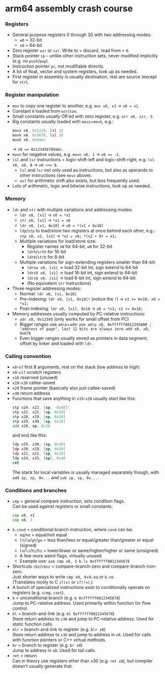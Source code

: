 # arm64 assembly crash course

### Registers

- General purpose registers 0 through 30 with two addressing modes:
  - `w0` = 32-bit
  - `x0` = 64-bit
- Zero register `wzr` or `xzr`. Write to = discard, read from = `0`.
- Stack pointer `sp` - unlike other instruction sets, never modified implicitly (e.g. no `push`/`pop`).
- Instruction pointer `pc`, not modifiable directly.
- A lot of float, vector and system registers, look up as needed.
- First register in assembly is usually destination, rest are source (except for `str`).

### Register manipulation

- `mov` to copy one register to another, e.g. `mov x0, x1` -> `x0 = x1`.
- Constant `0` loaded from `wzr`/`xzw`.
- Small constants usually OR'ed with zero register, e.g. `orr x0, xzr, 5`.
- Big constants usually loaded with `movz`+`movk`, e.g.:
    ```asm
    movz x0, 0x1234, lsl 32
    movk x0, 0x5678, lsl 16
    movk x0, 0x9abc
    ```
  -> `x0 == 0x123456789abc`.
- `movn` for negative values, e.g. `movn x0, 1` -> `x0 == -1`.
- `lsl` and `lsr` instructions = logic-shift-left and logic-shift-right, e.g. `lsl x0, x0, 8` -> `x0 <<= 8`.
  - `lsl` and `lsr` not only used as instructions, but also as operands to other instructions (see `movz` above).
  - `asl` for arithmetic shift also exists, but less frequently used.
- Lots of arithmetic, logic and bitwise instructions, look up as needed.

### Memory

- `ldr` and `str` with multiple variations and addressing modes:
  - `ldr x0, [x1]` -> `x0 = *x1`
  - `str x0, [x1]` -> `*x1 = x0`
  - `ldr x0, [x1, 0x10]` -> `x0 = *(x1 + 0x10)`
  - `ldp`/`stp` to load/store two registers at once behind each other, e.g.:  
    `stp x0, x2, [x2]` -> `*x2 = x0; *(x2 + 8) = x1;`
  - Multiple variations for load/store size:
    - Register names `xN` for 64-bit, `wN` for 32-bit
    - `ldrh`/`srth` for 16-bit
    - `ldrb`/`strb` for  8-bit
  - Multiple variations for sign-extending registers smaller than 64-bit:
    - `ldrsw x0, [x1]` -> load 32-bit int, sign extend to 64-bit
    - `ldrsh x0, [x1]` -> load 16-bit int, sign extend to 64-bit
    - `ldrsb x0, [x1]` -> load  8-bit int, sign extend to 64-bit
    - (No equivalent `str` instructions)
- Three register addressing modes:
  - Normal: `ldr x0, [x1, 0x10]`
  - Pre-indexing: `ldr x0, [x1, 0x10]!` (notice the `!`) -> `x1 += 0x10; x0 = *x1;`
  - Post-indexing: `ldr x0, [x1], 0x10` -> `x0 = *x1; x1 += 0x10;`
- Memory addresses usually computed by PC-relative instructions:
  - `adr x0, 0x12345` (only works for small offset from PC)
  - Bigger ranges use `adrp`+`add`:
        ```asm
        adrp x0, 0xffffff8012345000 ; "address of page", last 12 bits are always zero
        add x0, x0, 0x678
        ```
  - Even bigger ranges usually stored as pointers in data segment, offset by linker and loaded with `ldr`.

### Calling convention

- `x0`-`x7` first 8 arguments, rest on the stack (low address to high)
- `x8`-`x17` scratch registers
- `x18` reserved (unused)
- `x19`-`x28` callee-saved
- `x29` frame pointer (basically also just callee-saved)
- `x30` return address
- Functions that save anything in `x19`-`x28` usually start like this:
    ```asm
    stp x24, x23, [sp, -0x40]!
    stp x22, x21, [sp, 0x10]
    stp x20, x19, [sp, 0x20]
    stp x29, x30, [sp, 0x30]
    add x29, sp, 0x30
    ```
  and end like this:
    ```asm
    ldp x29, x30, [sp, 0x30]
    ldp x20, x19, [sp, 0x20]
    ldp x22, x21, [sp, 0x10]
    ldp x24, x23, [sp], 0x40
    ret
    ```
  The stack for local variables is usually managed separately though, with `add sp, sp, 0x...` and `sub sp, sp, 0x...`.

### Conditions and branches

- `cmp` = general compare instruction, sets condition flags.  
  Can be used against registers or small constants:
    ```asm
    cmp x0, x1
    cmp x0, 3
    ```
- `b.cond` = conditional branch instruction, where `cond` can be:
  - `eq`/`ne` = equal/not equal
  - `lt`/`le`/`gt`/`ge` = less than/less or equal/greater than/greater or equal (signed)
  - `lo`/`ls`/`hi`/`hs` = lower/lower or same/higher/higher or same (unsigned)
  - A few more weird flags, virtually unused.
  - Example use:
        ```asm
        cmp x0, 3
        b.ls 0xffffff8012345678
        ```
- Shortcuts `cbz`/`cbnz` = compare-branch-zero and compare-branch-non-zero.  
  Just shorter ways to write `cmp xN, 0`+`b.eq` or `b.ne`.  
  (Translates nicely to C `if(x)` or `if(!x)`.)
- A bunch of specialized instructions exist to conditionally operate on registers (e.g. `ccmp`, `cset`).
- `b` = unconditional branch (e.g. `b 0xffffff8012345678`)  
  Jump to PC-relative address. Used primarily within function for flow control.
- `bl` = branch-and-link (e.g. `bl 0xffffff8012345678`)  
  Store return address to `x30` and jump to PC-relative address. Used for static function calls.
- `blr` = branch-and-link to register (e.g. `blr x8`)  
  Store return address to `x30` and jump to address in `x8`. Used for calls with function pointers or C++ virtual methods.
- `br` = branch to register (e.g. `br x8`)  
  Jump to address in `x8`. Used for tail calls.
- `ret` = return  
  Can in theory use registers other than x30 (e.g. `ret x8`), but compiler doesn't usually generate that.
